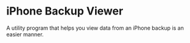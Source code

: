 # iPhone Backup Viewer

A utility program that helps you view data from an iPhone backup is an easier manner.
